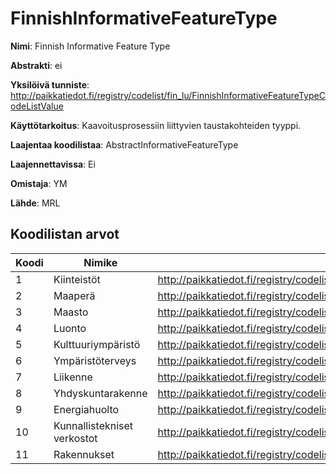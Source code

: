 # FinnishInformativeFeatureType

**Nimi**: Finnish Informative Feature Type

**Abstrakti**: ei

**Yksilöivä tunniste**: http://paikkatiedot.fi/registry/codelist/fin_lu/FinnishInformativeFeatureTypeCodeListValue

**Käyttötarkoitus**: Kaavoitusprosessiin liittyvien taustakohteiden tyyppi.

**Laajentaa koodilistaa**: AbstractInformativeFeatureType

**Laajennettavissa**: Ei

**Omistaja**: YM

**Lähde**: MRL

## Koodilistan arvot

Koodi     | Nimike           | Tunniste
-----------|------------------|------------
 1       | Kiinteistöt   | http://paikkatiedot.fi/registry/codelist/fin_lu/FinnishInformativeFeatureTypeCodeListValue/1
 2       | Maaperä   | http://paikkatiedot.fi/registry/codelist/fin_lu/FinnishInformativeFeatureTypeCodeListValue/2
 3       | Maasto   | http://paikkatiedot.fi/registry/codelist/fin_lu/FinnishInformativeFeatureTypeCodeListValue/3
 4       | Luonto   | http://paikkatiedot.fi/registry/codelist/fin_lu/FinnishInformativeFeatureTypeCodeListValue/4
 5       | Kulttuuriympäristö   | http://paikkatiedot.fi/registry/codelist/fin_lu/FinnishInformativeFeatureTypeCodeListValue/5
 6       | Ympäristöterveys   | http://paikkatiedot.fi/registry/codelist/fin_lu/FinnishInformativeFeatureTypeCodeListValue/6
 7       | Liikenne   | http://paikkatiedot.fi/registry/codelist/fin_lu/FinnishInformativeFeatureTypeCodeListValue/7
 8       | Yhdyskuntarakenne   | http://paikkatiedot.fi/registry/codelist/fin_lu/FinnishInformativeFeatureTypeCodeListValue/8
 9       | Energiahuolto   | http://paikkatiedot.fi/registry/codelist/fin_lu/FinnishInformativeFeatureTypeCodeListValue/9
 10       | Kunnallistekniset verkostot   | http://paikkatiedot.fi/registry/codelist/fin_lu/FinnishInformativeFeatureTypeCodeListValue/10
 11       | Rakennukset   | http://paikkatiedot.fi/registry/codelist/fin_lu/FinnishInformativeFeatureTypeCodeListValue/11
 
